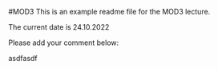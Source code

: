 #MOD3
This is an example readme file for the MOD3 lecture.

The current date is 24.10.2022

Please add your comment below:

asdfasdf

